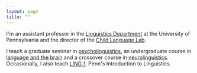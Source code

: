 ```yaml
---
layout: page
title: ""
---
```


I'm an assistant professor in the [Linguistics Department](https://www.ling.upenn.edu) at the University of Pennsylvania and the director of the [Child Language Lab](https://childlanglab.com).  

I teach a graduate seminar in [psycholinguistics](/ling607), an undergraduate course in [language and the brain](/ling104) and a crossover course in [neurolinguistics](https://public.3.basecamp.com/p/YWZxdZBxNSam92CL6oZQNptm). Occasionally, I also teach [LING 1](/ling001), Penn's Introduction to Linguistics.
